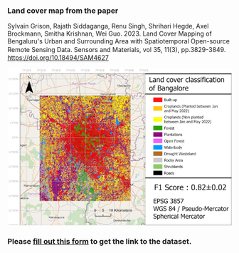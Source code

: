 ### Land cover map from the paper  
Sylvain Grison, Rajath Siddaganga, Renu Singh, Shrihari Hegde, Axel Brockmann, Smitha Krishnan, Wei Guo. 2023. Land Cover Mapping of Bengaluru's Urban and Surrounding Area with Spatiotemporal Open-source Remote Sensing Data. Sensors and Materials, vol 35, 11(3), pp.3829-3849.　https://doi.org/10.18494/SAM4627  

![alt text](figure10.png)
### Please [fill out this form](https://forms.gle/N6WpD56nvHuxDhzEA) to get the link to the dataset.
